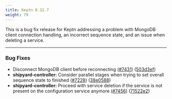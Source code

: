 ```yaml
---
title: Keptn 0.12.7
weight: 79
---
```


This is a bug fix release for Keptn addressing a problem with MongoDB client connection handling, an incorrect sequence state, and an issue when deleting a service.

---

### Bug Fixes

* Disconnect MongoDB client before reconnecting ([#7431](https://github.com/keptn/keptn/issues/7431)) ([503d3ef](https://github.com/keptn/keptn/commit/503d3ef585bdee5bdea9369d665abc9782f70a42))
* **shipyard-controller:** Consider parallel stages when trying to set overall sequence state to finished ([#7228](https://github.com/keptn/keptn/issues/7228)) ([38e0588](https://github.com/keptn/keptn/commit/38e0588f68d8908aee200fee97716ac70a2585fb))
* **shipyard-controller:** Proceed with service deletion if the service is not present on the configuration service anymore ([#7456](https://github.com/keptn/keptn/issues/7456)) ([71522e2](https://github.com/keptn/keptn/commit/71522e2880b1ceacfe6952ab62a8eb437dd7d3ee))

